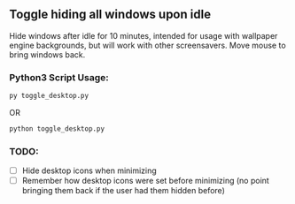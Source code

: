 ## Toggle hiding all windows upon idle

Hide windows after idle for 10 minutes, intended for usage with wallpaper engine backgrounds, but will work with other screensavers.
Move mouse to bring windows back.

### Python3 Script Usage:
```bat
py toggle_desktop.py
```
OR

```bat
python toggle_desktop.py
```



### TODO:

- [ ] Hide desktop icons when minimizing
- [ ] Remember how desktop icons were set before minimizing (no point bringing them back if the user had them hidden before)
